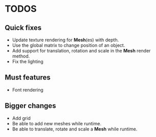 # TODOS
## Quick fixes
- Update texture rendering for **Mesh**(es) with depth.
- Use the global matrix to change position of an object.
- Add support for translation, rotation and scale in the **Mesh** render method.
- Fix the lighting
## Must features
- Font rendering 
## Bigger changes
- Add grid
- Be able to add new meshes while runtime.
- Be able to translate, rotate and scale a **Mesh** while runtime.
